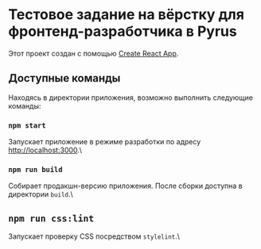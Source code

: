 # Тестовое задание на вёрстку для фронтенд-разработчика в Pyrus

Этот проект создан с помощью [Create React App](https://github.com/facebook/create-react-app).

## Доступные команды

Находясь в директории приложения, возможно выполнить следующие команды:

### `npm start`

Запускает приложение в режиме разработки по адресу [http://localhost:3000](http://localhost:3000).\

### `npm run build`

Собирает продакшн-версию приложения. После сборки доступна в директории `build`.\

## `npm run css:lint`

Запускает проверку CSS посредством `stylelint`.\
